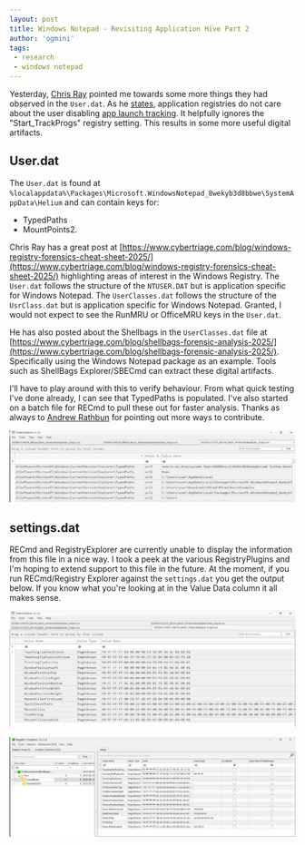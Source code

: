 ```yaml
---
layout: post
title: Windows Notepad - Revisiting Application Hive Part 2
author: 'ogmini'
tags:
 - research
 - windows notepad 
---
```


Yesterday, [Chris Ray](https://www.linkedin.com/in/chris-ray-88175a21/) pointed me towards some more things they had observed in the `User.dat`. As he [states](https://www.linkedin.com/feed/update/urn:li:activity:7339071510768214016?commentUrn=urn%3Ali%3Acomment%3A%28activity%3A7339071510768214016%2C7339115765557542912%29&dashCommentUrn=urn%3Ali%3Afsd_comment%3A%287339115765557542912%2Curn%3Ali%3Aactivity%3A7339071510768214016%29), application registries do not care about the user disabling [app launch tracking](https://www.elevenforum.com/t/enable-or-disable-app-launch-tracking-in-windows-11.3727/). It helpfully ignores the "Start_TrackProgs" registry setting. This results in some more useful digital artifacts.  

## User.dat 

The `User.dat` is found at `%localappdata%\Packages\Microsoft.WindowsNotepad_8wekyb3d8bbwe\SystemAppData\Helium` and can contain keys for:

- TypedPaths 
- MountPoints2. 

Chris Ray has a great post at [https://www.cybertriage.com/blog/windows-registry-forensics-cheat-sheet-2025/](https://www.cybertriage.com/blog/windows-registry-forensics-cheat-sheet-2025/) highlighting areas of interest in the Windows Registry. The `User.dat` follows the structure of the `NTUSER.DAT` but is application specific for Windows Notepad. The `UserClasses.dat` follows the structure of the `UsrClass.dat` but is application specific for Windows Notepad. Granted, I would not expect to see the RunMRU or OfficeMRU keys in the `User.dat`. 

He has also posted about the Shellbags in the `UserClasses.dat` file at [https://www.cybertriage.com/blog/shellbags-forensic-analysis-2025/](https://www.cybertriage.com/blog/shellbags-forensic-analysis-2025/). Specifically using the Windows Notepad package as an example. Tools such as ShellBags Explorer/SBECmd can extract these digital artifacts. 

I'll have to play around with this to verify behaviour. From what quick testing I've done already, I can see that TypedPaths is populated. I've also started on a batch file for RECmd to pull these out for faster analysis. Thanks as always to [Andrew Rathbun](https://www.linkedin.com/in/andrewrathbun) for pointing out more ways to contribute.  

![TypedPaths](/images/windowsnotepad/typedpaths.png)

## settings.dat

RECmd and RegistryExplorer are currently unable to display the information from this file in a nice way. I took a peek at the various RegistryPlugins and I'm hoping to extend support to this file in the future. At the moment, if you run RECmd/Registry Explorer against the `settings.dat` you get the output below. If you know what you're looking at in the Value Data column it all makes sense.

![RECmd](/images/windowsnotepad/futureregistryplugin.png)

![Registry Explorer](/images/windowsnotepad/futureregistryplugin2.png)